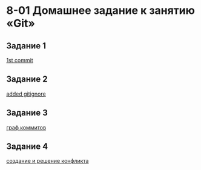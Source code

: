 # 8-01 Домашнее задание к занятию «Git»

## Задание 1
[1st commit](https://github.com/hokum83/8-01/commit/6d6a8fe2610a696774222a0089b2d04228f5aa3f)

## Задание 2

[added gitignore](https://github.com/hokum83/8-01/commit/ffd8f5d4fefecbffb37627eac80bd375f1b38e46)

## Задание 3
[граф коммитов](https://github.com/hokum83/8-01/network)

## Задание 4
[создание и решение конфликта](https://github.com/hokum83/8-01/network)